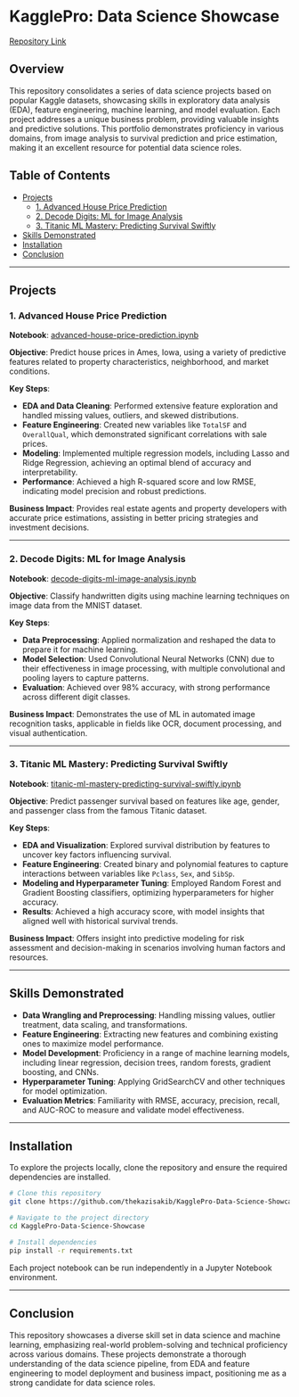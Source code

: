 # KagglePro: Data Science Showcase

[Repository Link](https://github.com/thekazisakib/KagglePro-Data-Science-Showcase.git)

## Overview

This repository consolidates a series of data science projects based on popular Kaggle datasets, showcasing skills in exploratory data analysis (EDA), feature engineering, machine learning, and model evaluation. Each project addresses a unique business problem, providing valuable insights and predictive solutions. This portfolio demonstrates proficiency in various domains, from image analysis to survival prediction and price estimation, making it an excellent resource for potential data science roles.

## Table of Contents

- [Projects](#projects)
  - [1. Advanced House Price Prediction](#1-advanced-house-price-prediction)
  - [2. Decode Digits: ML for Image Analysis](#2-decode-digits-ml-for-image-analysis)
  - [3. Titanic ML Mastery: Predicting Survival Swiftly](#3-titanic-ml-mastery-predicting-survival-swiftly)
- [Skills Demonstrated](#skills-demonstrated)
- [Installation](#installation)
- [Conclusion](#conclusion)

---

## Projects

### 1. Advanced House Price Prediction

**Notebook**: [advanced-house-price-prediction.ipynb](https://github.com/thekazisakib/KagglePro-Data-Science-Showcase/blob/main/advanced-house-price-prediction.ipynb)

**Objective**: Predict house prices in Ames, Iowa, using a variety of predictive features related to property characteristics, neighborhood, and market conditions.

**Key Steps**:
- **EDA and Data Cleaning**: Performed extensive feature exploration and handled missing values, outliers, and skewed distributions.
- **Feature Engineering**: Created new variables like `TotalSF` and `OverallQual`, which demonstrated significant correlations with sale prices.
- **Modeling**: Implemented multiple regression models, including Lasso and Ridge Regression, achieving an optimal blend of accuracy and interpretability.
- **Performance**: Achieved a high R-squared score and low RMSE, indicating model precision and robust predictions.

**Business Impact**: Provides real estate agents and property developers with accurate price estimations, assisting in better pricing strategies and investment decisions.

---

### 2. Decode Digits: ML for Image Analysis

**Notebook**: [decode-digits-ml-image-analysis.ipynb](https://github.com/thekazisakib/KagglePro-Data-Science-Showcase/blob/main/decode-digits-ml-image-analysis.ipynb)

**Objective**: Classify handwritten digits using machine learning techniques on image data from the MNIST dataset.

**Key Steps**:
- **Data Preprocessing**: Applied normalization and reshaped the data to prepare it for machine learning.
- **Model Selection**: Used Convolutional Neural Networks (CNN) due to their effectiveness in image processing, with multiple convolutional and pooling layers to capture patterns.
- **Evaluation**: Achieved over 98% accuracy, with strong performance across different digit classes.

**Business Impact**: Demonstrates the use of ML in automated image recognition tasks, applicable in fields like OCR, document processing, and visual authentication.

---

### 3. Titanic ML Mastery: Predicting Survival Swiftly

**Notebook**: [titanic-ml-mastery-predicting-survival-swiftly.ipynb](https://github.com/thekazisakib/KagglePro-Data-Science-Showcase/blob/main/titanic-ml-mastery-predicting-survival-swiftly.ipynb)

**Objective**: Predict passenger survival based on features like age, gender, and passenger class from the famous Titanic dataset.

**Key Steps**:
- **EDA and Visualization**: Explored survival distribution by features to uncover key factors influencing survival.
- **Feature Engineering**: Created binary and polynomial features to capture interactions between variables like `Pclass`, `Sex`, and `SibSp`.
- **Modeling and Hyperparameter Tuning**: Employed Random Forest and Gradient Boosting classifiers, optimizing hyperparameters for higher accuracy.
- **Results**: Achieved a high accuracy score, with model insights that aligned well with historical survival trends.

**Business Impact**: Offers insight into predictive modeling for risk assessment and decision-making in scenarios involving human factors and resources.

---

## Skills Demonstrated

- **Data Wrangling and Preprocessing**: Handling missing values, outlier treatment, data scaling, and transformations.
- **Feature Engineering**: Extracting new features and combining existing ones to maximize model performance.
- **Model Development**: Proficiency in a range of machine learning models, including linear regression, decision trees, random forests, gradient boosting, and CNNs.
- **Hyperparameter Tuning**: Applying GridSearchCV and other techniques for model optimization.
- **Evaluation Metrics**: Familiarity with RMSE, accuracy, precision, recall, and AUC-ROC to measure and validate model effectiveness.

---

## Installation

To explore the projects locally, clone the repository and ensure the required dependencies are installed.

```bash
# Clone this repository
git clone https://github.com/thekazisakib/KagglePro-Data-Science-Showcase.git

# Navigate to the project directory
cd KagglePro-Data-Science-Showcase

# Install dependencies
pip install -r requirements.txt
```

Each project notebook can be run independently in a Jupyter Notebook environment.

---

## Conclusion

This repository showcases a diverse skill set in data science and machine learning, emphasizing real-world problem-solving and technical proficiency across various domains. These projects demonstrate a thorough understanding of the data science pipeline, from EDA and feature engineering to model deployment and business impact, positioning me as a strong candidate for data science roles.

